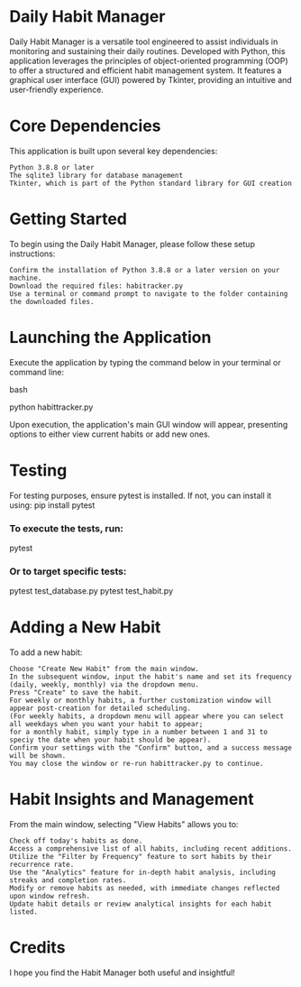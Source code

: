 # Daily Habit Manager

Daily Habit Manager is a versatile tool engineered to assist individuals in monitoring and sustaining their daily routines. Developed with Python, this application leverages the principles of object-oriented programming (OOP) to offer a structured and efficient habit management system. It features a graphical user interface (GUI) powered by Tkinter, providing an intuitive and user-friendly experience.
# Core Dependencies

This application is built upon several key dependencies:

    Python 3.8.8 or later
    The sqlite3 library for database management
    Tkinter, which is part of the Python standard library for GUI creation

# Getting Started

To begin using the Daily Habit Manager, please follow these setup instructions:

    Confirm the installation of Python 3.8.8 or a later version on your machine.
    Download the required files: habitracker.py
    Use a terminal or command prompt to navigate to the folder containing the downloaded files.

# Launching the Application

Execute the application by typing the command below in your terminal or command line:

bash

python habittracker.py

Upon execution, the application's main GUI window will appear, presenting options to either view current habits or add new ones.

# Testing

For testing purposes, ensure pytest is installed. If not, you can install it using:
pip install pytest

### To execute the tests, run:
pytest

### Or to target specific tests:

pytest test_database.py
pytest test_habit.py

# Adding a New Habit

To add a new habit:

    Choose "Create New Habit" from the main window.
    In the subsequent window, input the habit's name and set its frequency (daily, weekly, monthly) via the dropdown menu.
    Press "Create" to save the habit.
    For weekly or monthly habits, a further customization window will appear post-creation for detailed scheduling. 
    (For weekly habits, a dropdown menu will appear where you can select all weekdays when you want your habit to appear; 
    for a monthly habit, simply type in a number between 1 and 31 to speciy the date when your habit should be appear).
    Confirm your settings with the "Confirm" button, and a success message will be shown.
    You may close the window or re-run habittracker.py to continue.

# Habit Insights and Management

From the main window, selecting "View Habits" allows you to:

    Check off today's habits as done.
    Access a comprehensive list of all habits, including recent additions.
    Utilize the "Filter by Frequency" feature to sort habits by their recurrence rate.
    Use the "Analytics" feature for in-depth habit analysis, including streaks and completion rates.
    Modify or remove habits as needed, with immediate changes reflected upon window refresh.
    Update habit details or review analytical insights for each habit listed.

# Credits

I hope you find the Habit Manager both useful and insightful!

